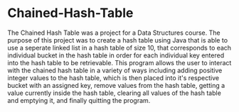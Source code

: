 # Chained-Hash-Table
The Chained Hash Table was a project for a Data Structures course. The purpose of this project was to create a hash table using Java that is able to use a seperate linked list in a hash table of size 10, that corresponds to each individual bucket in the hash table in order for each individual key entered into the hash table to be retrievable. This program allows the user to interact with the chained hash table in a variety of ways including adding positive integer values to the hash table, which is then placed into it's respective bucket with an assigned key, remove values from the hash table, getting a value currently inside the hash table, clearing all values of the hash table and emptying it, and finally quitting the program.
